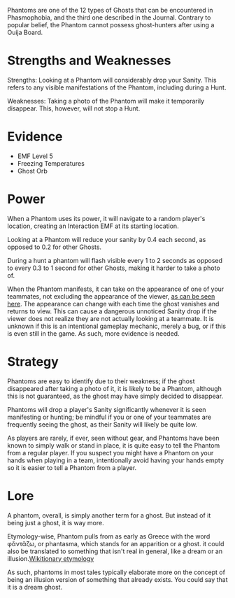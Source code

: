 Phantoms are one of the 12 types of Ghosts that can be encountered in Phasmophobia, and the third one described in the Journal. Contrary to popular belief, the Phantom cannot possess ghost-hunters after using a Ouija Board.


# Strengths and Weaknesses
Strengths: Looking at a Phantom will considerably drop your Sanity. This refers to any visible manifestations of the Phantom, including during a Hunt.

Weaknesses: Taking a photo of the Phantom will make it temporarily disappear. This, however, will not stop a Hunt.

# Evidence
- EMF Level 5
- Freezing Temperatures
- Ghost Orb

# Power
When a Phantom uses its power, it will navigate to a random player&apos;s location, creating an Interaction EMF at its starting location.

Looking at a Phantom will reduce your sanity by 0.4 each second, as opposed to 0.2 for other Ghosts.

During a hunt a phantom will flash visible every 1 to 2 seconds as opposed to every 0.3 to 1 second for other Ghosts, making it harder to take a photo of.


When the Phantom manifests, it can take on the appearance of one of your teammates, not excluding the appearance of the viewer, [as can be seen here](https://youtu.be/1o9qKOjKOts?t=1830). The appearance can change with each time the ghost vanishes and returns to view. This can cause a dangerous unnoticed Sanity drop if the viewer does not realize they are not actually looking at a teammate. It is unknown if this is an intentional gameplay mechanic, merely a bug, or if this is even still in the game. As such, more evidence is needed.



# Strategy
Phantoms are easy to identify due to their weakness; if the ghost disappeared after taking a photo of it, it is likely to be a Phantom, although this is not guaranteed, as the ghost may have simply decided to disappear.

Phantoms will drop a player&apos;s Sanity significantly whenever it is seen manifesting or hunting; be mindful if you or one of your teammates are frequently seeing the ghost, as their Sanity will likely be quite low.

As players are rarely, if ever, seen without gear, and Phantoms have been known to simply walk or stand in place, it is quite easy to tell the Phantom from a regular player. If you suspect you might have a Phantom on your hands when playing in a team, intentionally avoid having your hands empty so it is easier to tell a Phantom from a player.

# Lore
A phantom, overall, is simply another term for a ghost. But instead of it being just a ghost, it is way more.

Etymology-wise, Phantom pulls from as early as Greece with the word φᾰντᾰ́ζω, or phantasma, which stands for an apparition or a ghost. it could also be translated to something that isn&apos;t real in general, like a dream or an illusion.[Wikitionary etymology](https://en.wiktionary.org/wiki/φάντασμα#Ancient_Greek)

As such, phantoms in most tales typically elaborate more on the concept of being an illusion version of something that already exists. You could say that it is a dream ghost.
